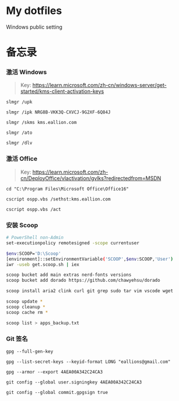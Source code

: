 # My dotfiles

Windows public setting

# 备忘录

### 激活 Windows

> Key: https://learn.microsoft.com/zh-cn/windows-server/get-started/kms-client-activation-keys

```
slmgr /upk

slmgr /ipk NRG8B-VKK3Q-CXVCJ-9G2XF-6Q84J

slmgr /skms kms.eallion.com

slmgr /ato

slmgr /dlv
```

### 激活 Office

> Key: https://learn.microsoft.com/zh-cn/DeployOffice/vlactivation/gvlks?redirectedfrom=MSDN

```
cd "C:\Program Files\Microsoft Office\Office16"

cscript ospp.vbs /sethst:kms.eallion.com

cscript ospp.vbs /act
```

### 安装 Scoop

```bash
# PowerShell non-Admin
set-executionpolicy remotesigned -scope currentuser

$env:SCOOP='D:\Scoop'
[environment]::setEnvironmentVariable('SCOOP',$env:SCOOP,'User')
iwr -useb get.scoop.sh | iex

scoop bucket add main extras nerd-fonts versions
scoop bucket add dorado https://github.com/chawyehsu/dorado

scoop install aria2 clink curl git grep sudo tar vim vscode wget 

scoop update *
scoop cleanup *
scoop cache rm *

scoop list > apps_backup.txt
```

### Git 签名

```
gpg --full-gen-key

gpg --list-secret-keys --keyid-format LONG "eallions@gmail.com"

gpg --armor --export 4AEA00A342C24CA3

git config --global user.signingkey 4AEA00A342C24CA3

git config --global commit.gpgsign true
```